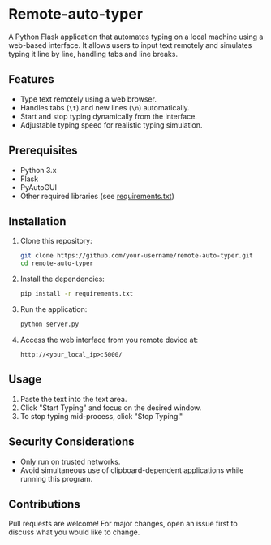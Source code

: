 # Remote-auto-typer

A Python Flask application that automates typing on a local machine using a web-based interface. It allows users to input text remotely and simulates typing it line by line, handling tabs and line breaks.

## Features
- Type text remotely using a web browser.
- Handles tabs (`\t`) and new lines (`\n`) automatically.
- Start and stop typing dynamically from the interface.
- Adjustable typing speed for realistic typing simulation.

## Prerequisites
- Python 3.x
- Flask
- PyAutoGUI
- Other required libraries (see [requirements.txt](./requirements.txt))

## Installation

1. Clone this repository:
    ```bash
    git clone https://github.com/your-username/remote-auto-typer.git
    cd remote-auto-typer
    ```

2. Install the dependencies:
    ```bash
    pip install -r requirements.txt
    ```

3. Run the application:
    ```bash
    python server.py
    ```

4. Access the web interface from you remote device at:
    ```
    http://<your_local_ip>:5000/
    ```
    

## Usage
1. Paste the text into the text area.
2. Click "Start Typing" and focus on the desired window.
3. To stop typing mid-process, click "Stop Typing."

## Security Considerations
- Only run on trusted networks.
- Avoid simultaneous use of clipboard-dependent applications while running this program.

## Contributions
Pull requests are welcome! For major changes, open an issue first to discuss what you would like to change.

<!-- ## License
This project is licensed under the MIT License. See [LICENSE](./LICENSE) for details. -->
